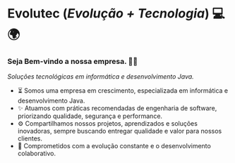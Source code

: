 # Evolutec (*Evolução + Tecnologia*) 💻🌍

### Seja Bem-vindo a nossa empresa. 👋😉

*Soluções tecnológicas em informática e desenvolvimento Java.*

- ⏳ Somos uma empresa em crescimento, especializada em informática e desenvolvimento Java.
- ✨ Atuamos com práticas recomendadas de engenharia de software, priorizando qualidade, segurança e performance.
- ⚙  Compartilhamos nossos projetos, aprendizados e soluções inovadoras, sempre buscando entregar qualidade e valor para nossos clientes.
- 📌 Comprometidos com a evolução constante e o desenvolvimento colaborativo.

